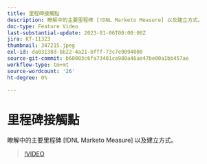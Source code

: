 ```yaml
---
title: 里程碑接觸點
description: 瞭解中的主要里程碑 [!DNL Marketo Measure] 以及建立方式。
doc-type: Feature Video
last-substantial-update: 2023-01-06T00:00:00Z
jira: KT-11323
thumbnail: 347215.jpeg
exl-id: da03138d-bb22-4a21-bfff-73c7e9094000
source-git-commit: b60003c6fa73401ca980a46ae47be00a1bb457ae
workflow-type: tm+mt
source-wordcount: '26'
ht-degree: 0%

---
```


# 里程碑接觸點

瞭解中的主要里程碑 [!DNL Marketo Measure] 以及建立方式。

>[!VIDEO](https://video.tv.adobe.com/v/347215/?quality=12&learn=on)
